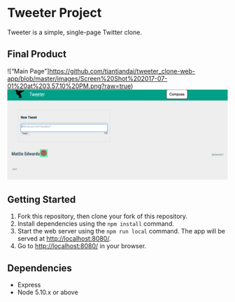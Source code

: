 # Tweeter Project

Tweeter is a simple, single-page Twitter clone.

## Final Product

![“Main Page”]https://github.com/tiantiandai/tweeter_clone-web-app/blob/master/images/Screen%20Shot%202017-07-01%20at%203.57.10%20PM.png?raw=true)
![“MainPage: after clicked compose”](https://github.com/tiantiandai/tweeter_clone-web-app/blob/master/images/Screen%20Shot%202017-07-01%20at%203.57.26%20PM.png?raw=true)

## Getting Started

1. Fork this repository, then clone your fork of this repository.
2. Install dependencies using the `npm install` command.
3. Start the web server using the `npm run local` command. The app will be served at <http://localhost:8080/>.
4. Go to <http://localhost:8080/> in your browser.

## Dependencies

- Express
- Node 5.10.x or above
